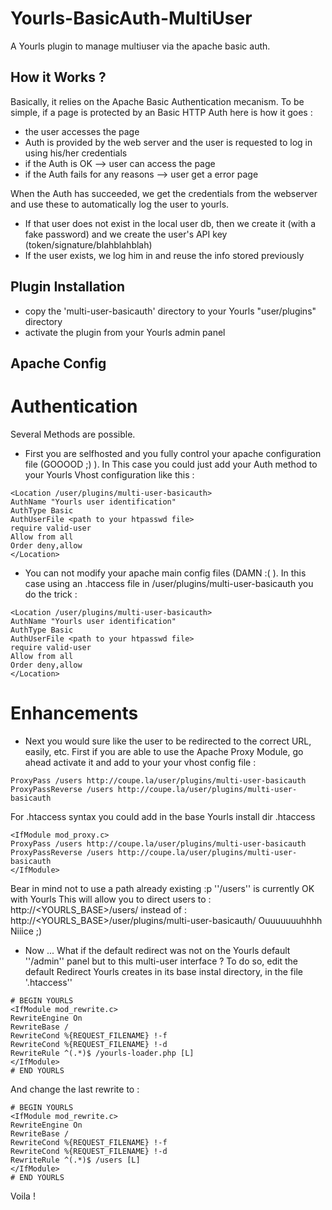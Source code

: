 Yourls-BasicAuth-MultiUser
==========================

A Yourls plugin to manage multiuser via the apache basic auth.

How it Works ?
--------------
Basically, it relies on the Apache Basic Authentication mecanism.
To be simple, if a page is protected by an Basic HTTP Auth here is how it goes :
* the user accesses the page
* Auth is provided by the web server and the user is requested to log in using his/her credentials
* if the Auth is OK --> user can access the page
* if the Auth fails for any reasons --> user get a error page

When the Auth has succeeded, we get the credentials from the webserver and use these to automatically log the user to yourls.
* If that user does not exist in the local user db, then we create it (with a fake password) and we create the user's API key (token/signature/blahblahblah)
* If the user exists, we log him in and reuse the info stored previously

Plugin Installation
-------------------

* copy the 'multi-user-basicauth' directory to your Yourls "user/plugins" directory
* activate the plugin from your Yourls admin panel


Apache Config
-------------

Authentication
==============

Several Methods are possible.
* First you are selfhosted and you fully control your apache configuration file (GOOOOD ;) ).
In This case you could just add your Auth method to your Yourls Vhost configuration like this :
```
<Location /user/plugins/multi-user-basicauth>
AuthName "Yourls user identification"
AuthType Basic
AuthUserFile <path to your htpasswd file>
require valid-user
Allow from all
Order deny,allow
</Location>
```
* You can not modify your apache main config files (DAMN :( ).
In this case using an .htaccess file in /user/plugins/multi-user-basicauth you do the trick :
```
<Location /user/plugins/multi-user-basicauth>
AuthName "Yourls user identification"
AuthType Basic
AuthUserFile <path to your htpasswd file>
require valid-user
Allow from all
Order deny,allow
</Location>
```

Enhancements
============
* Next you would sure like the user to be redirected to the correct URL, easily, etc.
First if you are able to use the Apache Proxy Module, go ahead activate it and add to your your vhost config file :
```
ProxyPass /users http://coupe.la/user/plugins/multi-user-basicauth
ProxyPassReverse /users http://coupe.la/user/plugins/multi-user-basicauth
```

For .htaccess syntax you could add in the base Yourls install dir .htaccess
```
<IfModule mod_proxy.c>
ProxyPass /users http://coupe.la/user/plugins/multi-user-basicauth
ProxyPassReverse /users http://coupe.la/user/plugins/multi-user-basicauth
</IfModule>
```

Bear in mind not to use a path already existing :p ''/users'' is currently OK with Yourls
This will allow you to direct users to :
http://<YOURLS_BASE>/users/
instead of :
http://<YOURLS_BASE>/user/plugins/multi-user-basicauth/
Ouuuuuuuhhhh Niiice ;)

* Now ... What if the default redirect was not on the Yourls default ''/admin'' panel but to this multi-user interface ?
To do so, edit the default Redirect Yourls creates in its base instal directory, in the file '.htaccess''
```
# BEGIN YOURLS
<IfModule mod_rewrite.c>
RewriteEngine On
RewriteBase /
RewriteCond %{REQUEST_FILENAME} !-f
RewriteCond %{REQUEST_FILENAME} !-d
RewriteRule ^(.*)$ /yourls-loader.php [L]
</IfModule>
# END YOURLS
```
And change the last rewrite to :
```
# BEGIN YOURLS
<IfModule mod_rewrite.c>
RewriteEngine On
RewriteBase /
RewriteCond %{REQUEST_FILENAME} !-f
RewriteCond %{REQUEST_FILENAME} !-d
RewriteRule ^(.*)$ /users [L]
</IfModule>
# END YOURLS
```

Voila !
